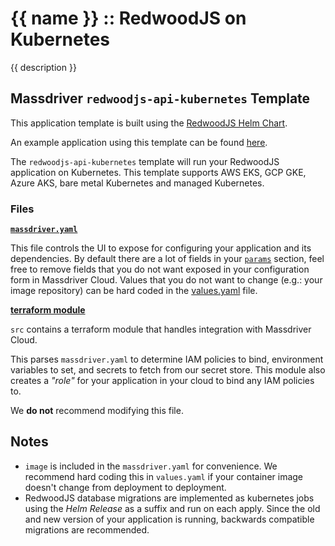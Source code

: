 # {{ name }} :: RedwoodJS on Kubernetes

{{ description }}

## Massdriver `redwoodjs-api-kubernetes` Template

This application template is built using the [RedwoodJS Helm Chart](https://artifacthub.io/packages/helm/massdriver/redwoodjs).

An example application using this template can be found [here](https://github.com/massdriver-cloud/application-examples/tree/main/k8s/redwoodjs-blog-api).

The `redwoodjs-api-kubernetes` template will run your RedwoodJS application on Kubernetes. This template supports AWS EKS, GCP GKE, Azure AKS, bare metal Kubernetes and managed Kubernetes.

### Files

**[`massdriver.yaml`](./massdriver.yaml)**

This file controls the UI to expose for configuring your application and its dependencies. By default there are a lot of fields in your [`params`](https://docs.massdriver.cloud/bundles/configuration#bundle-params) section, feel free to remove fields that you do not want exposed in your configuration form in Massdriver Cloud. Values that you do not want to change (e.g.: your image repository) can be hard coded in the [values.yaml](./src/chart/values.yaml) file.

**[terraform module](./src)**

`src` contains a terraform module that handles integration with Massdriver Cloud.

This parses `massdriver.yaml` to determine IAM policies to bind, environment variables to set, and secrets to fetch from our secret store. This module also creates a _"role"_ for your application in your cloud to bind any IAM policies to.

We **do not** recommend modifying this file.


## Notes

* `image` is included in the `massdriver.yaml` for convenience. We recommend hard coding this in `values.yaml` if your container image doesn't change from deployment to deployment.
* RedwoodJS database migrations are implemented as kubernetes jobs using the _Helm Release_ as a suffix and run on each apply. Since the old and new version of your application is running, backwards compatible migrations are recommended.
